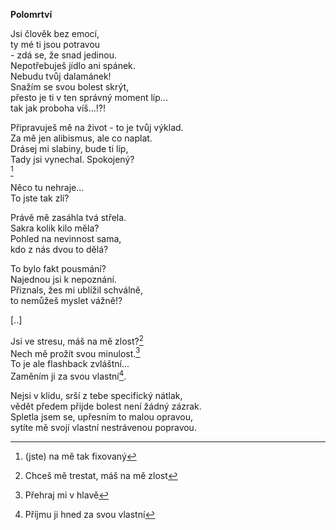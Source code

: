 __Polomrtví__

Jsi člověk bez emocí,  
ty mé ti jsou potravou  
-&nbsp;zdá se, že snad jedinou.  
Nepotřebuješ jídlo ani spánek.  
Nebudu tvůj dalamánek!  
Snažím se svou bolest skrýt,  
přesto je ti v ten správný moment líp...  
tak jak proboha víš...!?!  

Připravuješ mě na život - to je tvůj výklad.  
Za mě jen alibismus, ale co naplat.  
Drásej mi slabiny, bude ti líp,  
Tady jsi vynechal. Spokojený?  
[^3]

Něco tu nehraje...  
To jste tak zlí?  

Právě mě zasáhla tvá střela.  
Sakra kolik kilo měla?  
Pohled na nevinnost sama,  
kdo z nás dvou to dělá?  

To bylo fakt pousmání?  
Najednou jsi k nepoznání.  
Přiznals, žes mi ublížil schválně,  
to nemůžeš myslet vážně!?  

[..]

Jsi ve stresu, máš na mě zlost?[^1]  
Nech mě prožít svou minulost.[^2]  
To je ale flashback zvláštní...  
Zaměním ji za svou vlastní[^4].  

Nejsi v klidu, srší z tebe specifický nátlak,  
vědět předem přijde bolest není žádný zázrak.  
Spletla jsem se, upřesním to malou opravou,  
sytíte mě svojí vlastní nestrávenou popravou.  

[^1]: Chceš mě trestat, máš na mě zlost
[^2]: Přehraj mi v hlavě
[^3]: (jste) na mě tak fixovaný
[^4]: Příjmu ji hned za svou vlastní

